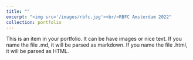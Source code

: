 ```yaml
---
title: ""
excerpt: "<img src='/images/rbfc.jpg'><br/>RBFC Amsterdam 2022"
collection: portfolio
---
```


This is an item in your portfolio. It can be have images or nice text. If you name the file .md, it will be parsed as markdown. If you name the file .html, it will be parsed as HTML. 
